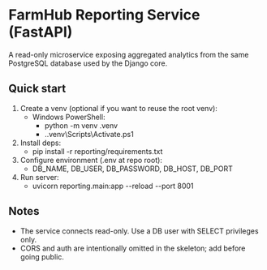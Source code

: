 # FarmHub Reporting Service (FastAPI)

A read-only microservice exposing aggregated analytics from the same PostgreSQL database used by the Django core.

## Quick start

1. Create a venv (optional if you want to reuse the root venv):
   - Windows PowerShell:
     - python -m venv .venv
     - .\.venv\Scripts\Activate.ps1
2. Install deps:
   - pip install -r reporting/requirements.txt
3. Configure environment (.env at repo root):
   - DB_NAME, DB_USER, DB_PASSWORD, DB_HOST, DB_PORT
4. Run server:
   - uvicorn reporting.main:app --reload --port 8001

## Notes
- The service connects read-only. Use a DB user with SELECT privileges only.
- CORS and auth are intentionally omitted in the skeleton; add before going public.
